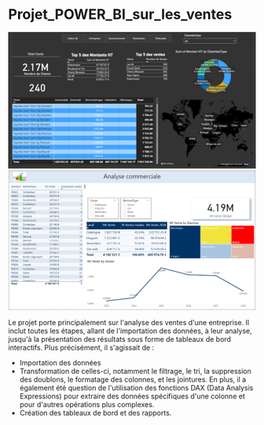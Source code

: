 # Projet_POWER_BI_sur_les_ventes
![image1 ici](https://github.com/Lirette/Projet_POWER_BI_sur_les_ventes/blob/main/Details_importants_Ventes.png "mon image")
![image ici](https://github.com/Lirette/Projet_POWER_BI_sur_les_ventes/blob/main/Analyse_Commerciale.png "mon image")

Le projet porte principalement sur l'analyse des ventes d'une entreprise. Il inclut toutes les étapes, allant de l'importation des données, à leur analyse, jusqu'à la présentation des résultats sous forme de tableaux de bord interactifs. Plus précisément, il s'agissait de :
- Importation des données
- Transformation de celles-ci, notamment le filtrage, le tri, la suppression des doublons, le formatage des colonnes, et les jointures. En plus, il a également été question de l'utilisation des fonctions DAX (Data Analysis Expressions) pour extraire des données spécifiques d'une colonne et pour d'autres opérations plus complexes.
- Création des tableaux de bord et des rapports.
